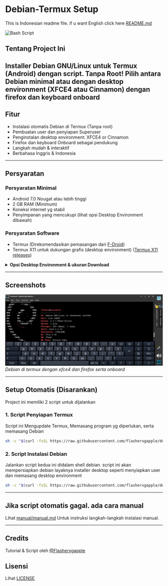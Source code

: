 # Debian-Termux Setup
This is Indonesian readme file. if u want English click here [README.md](./README.md)

![Bash Script](https://img.shields.io/badge/bash_script-%23121011.svg?style=flat&logo=gnu-bash&logoColor=white)

## Tentang Project Ini
Installer Debian GNU/Linux untuk Termux (Android) dengan script. Tanpa Root! Pilih antara Debian minimal atau dengan desktop environment (XFCE4 atau Cinnamon) dengan firefox dan keyboard onboard
---

## Fitur
- Instalasi otomatis Debian di Termux (Tanpa root)
- Pembuatan user dan penyiapan Superuser
- Penginstalan desktop environment: XFCE4 or Cinnamon
- Firefox dan keyboard Onboard sebagai pendukung
- Langkah mudah & interaktif
- Berbahasa Inggris & Indonesia

---

## Persyaratan

### Persyaratan Minimal
- Android 7.0 Nougat atau lebih tinggi
- 2 GB RAM (Minimum)
- Koneksi internet yg stabil
- Penyimpanan yang mencukupi (lihat opsi Desktop Environment dibawah)

### Persyaratan Software
- Termux (Direkomendasikan pemasangan dari [F-Droid](https://f-droid.org/id/packages/com.termux/))
- Termux X11 untuk dukungan grafis (desktop environment) ([Termux X11 releases](https://github.com/termux/termux-x11/releases/tag/nightly))

<details>
<summary><strong>Opsi Desktop Environment & ukuran Download</strong></summary>

- <strong>Minimal (Tanpa desktop environment):</strong>
  - Hanya program yg dibutuhkan (sudo, nano, adduser, pulseaudio)
  - installasi tercepat, download terkecil (~50-100 MB)

- <strong>XFCE4 Desktop Environment:</strong>
  - XFCE4, XFCE4 Terminal, Firefox ESR, Onboard
  - Ringan dan cocok untuk segala perangkat
  - Ukuran Download: ~400-600 MB
  - Ukuran Installasi: ~1.2-1.5 GB

- <strong>Cinnamon Desktop Environment:</strong>
  - Cinnamon, Firefox ESR, Onboard
  - Fitur lebih banyak, Lebih berat juga
  - Ukuran Download: ~700-900 MB
  - Ukuran Installasi: ~2-2.5 GB

<em>Ukuran sebenarnya tergantung repository dan mirror(server) yang digunakan. Pastikan untuk memiliki penyimpana yang cukup dan kecepatan internet yang stabil.</em>
</details>

---

## Screenshots
![Debian on Termux with XFCE4](/debian-termux.jpg)
*Debian di termux dengan xfce4 dan firefox serta onboard*

---


## Setup Otomatis (Disarankan)

Project ini memiliki 2 script untuk dijalankan

### 1. Script Penyiapan Termux
Script ini Mengupdate Termux, Memasang program yg diperlukan, serta memasang Debian
```sh
sh -c "$(curl -fsSL https://raw.githubusercontent.com/flasherxgapple/debian-termux/master/termux-setup.sh)"
```

### 2. Script Instalasi Debian
Jalankan script kedua ini didalam shell debian. script ini akan mempersiapkan debian layaknya installer desktop seperti menyiapkan user dan memasang desktop environment
```sh
sh -c "$(curl -fsSL https://raw.githubusercontent.com/flasherxgapple/debian-termux/master/debian-setup.sh)"
```

---


## Jika script otomatis gagal. ada cara manual
Lihat [manual/manual.md](./manual/manual.md) Untuk instruksi langkah-langkah instalasi manual.

---

## Credits
Tutorial & Script oleh [@Flasherxgapple](https://github.com/Flasherxgapple)

## Lisensi
Lihat [LICENSE](./LICENSE)
